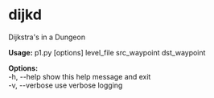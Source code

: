# dijkd
Dijkstra's in a Dungeon

__Usage:__ p1.py [options] level_file src_waypoint dst_waypoint

__Options:__  
  -h, --help     show this help message and exit  
  -v, --verbose  use verbose logging
